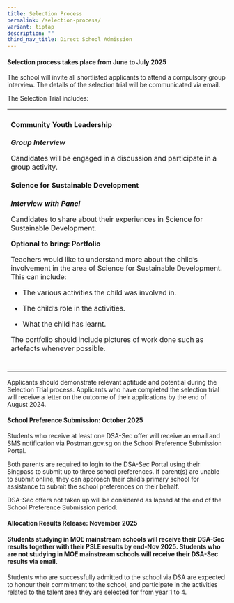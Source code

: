 ```yaml
---
title: Selection Process
permalink: /selection-process/
variant: tiptap
description: ""
third_nav_title: Direct School Admission
---
```

<h4><strong>Selection process takes place from June to July 2025</strong></h4>
<p>The school will invite all shortlisted applicants to attend a compulsory
group interview. The details of the selection trial will be communicated
via email.&nbsp;</p>
<p>The Selection Trial includes:</p>
<p></p>
<table style="minWidth: 25px">
<colgroup>
<col>
</colgroup>
<tbody>
<tr>
<td rowspan="1" colspan="1">
<h4>Community Youth Leadership</h4>
<p></p>
<p><strong><em>Group Interview</em></strong>
</p>
<p>Candidates will be engaged in a discussion and participate in a group
activity.</p>
<p></p>
<h4>Science for Sustainable Development</h4>
<p></p>
<p><strong><em>Interview with Panel</em></strong>
</p>
<p>Candidates to share about their experiences in Science for Sustainable
Development.</p>
<p></p>
<p><strong>Optional to bring: Portfolio</strong>
</p>
<p></p>
<p>Teachers would like to understand more about the child’s involvement in
the area of Science for Sustainable Development. This can include:</p>
<p></p>
<ul>
<li>
<p>The various activities the child was involved in.</p>
</li>
<li>
<p>The child’s role in the activities.</p>
</li>
</ul>
<ul>
<li>
<p>What the child has learnt.</p>
</li>
</ul>
<p></p>
<p>The portfolio should include pictures of work done such as artefacts whenever
possible.</p>
<p></p>
<p></p>
</td>
</tr>
<tr>
<td rowspan="1" colspan="1">
<p></p>
</td>
</tr>
</tbody>
</table>
<p>Applicants should demonstrate relevant aptitude and potential during the
Selection Trial process. Applicants who have completed the selection trial
will receive a letter on the outcome of their applications by the end of
August 2024.</p>
<h4><strong>School Preference Submission: October 2025&nbsp;</strong></h4>
<p>Students who receive at least one DSA-Sec offer will receive an email
and SMS notification via Postman.gov.sg on the School Preference Submission
Portal.&nbsp;</p>
<p>Both parents are required to login to the DSA-Sec Portal using their Singpass
to submit up to three school preferences. If parent(s) are unable to submit
online, they can approach their child’s primary school for assistance to
submit the school preferences on their behalf.</p>
<p>DSA-Sec offers not taken up will be considered as lapsed at the end of
the School Preference Submission period.</p>
<h4><strong>Allocation Results Release: November 2025</strong></h4>
<h4>Students studying in MOE mainstream schools will receive their DSA-Sec results together with their PSLE results by end-Nov 2025. Students who are not studying in MOE mainstream schools will receive their DSA-Sec results via email.</h4>
<p>Students who are successfully admitted to the school via DSA are expected
to honour their commitment to the school, and participate in the activities
related to the talent area they are selected for from year 1 to 4.</p>
<p></p>